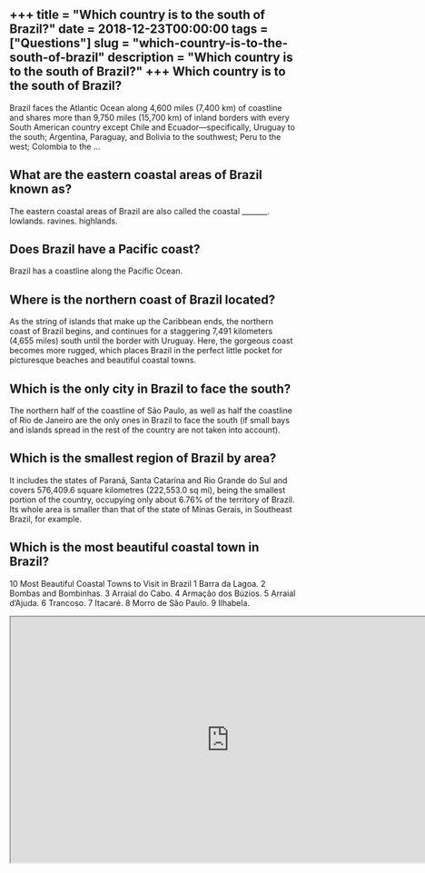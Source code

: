 +++
title = "Which country is to the south of Brazil?"
date = 2018-12-23T00:00:00
tags = ["Questions"]
slug = "which-country-is-to-the-south-of-brazil"
description = "Which country is to the south of Brazil?"
+++
Which country is to the south of Brazil?
----------------------------------------

Brazil faces the Atlantic Ocean along 4,600 miles (7,400 km) of coastline and shares more than 9,750 miles (15,700 km) of inland borders with every South American country except Chile and Ecuador—specifically, Uruguay to the south; Argentina, Paraguay, and Bolivia to the southwest; Peru to the west; Colombia to the …

What are the eastern coastal areas of Brazil known as?
------------------------------------------------------

The eastern coastal areas of Brazil are also called the coastal \_\_\_\_\_\_\_. lowlands. ravines. highlands.

Does Brazil have a Pacific coast?
---------------------------------

Brazil has a coastline along the Pacific Ocean.

Where is the northern coast of Brazil located?
----------------------------------------------

As the string of islands that make up the Caribbean ends, the northern coast of Brazil begins, and continues for a staggering 7,491 kilometers (4,655 miles) south until the border with Uruguay. Here, the gorgeous coast becomes more rugged, which places Brazil in the perfect little pocket for picturesque beaches and beautiful coastal towns.

Which is the only city in Brazil to face the south?
---------------------------------------------------

The northern half of the coastline of São Paulo, as well as half the coastline of Rio de Janeiro are the only ones in Brazil to face the south (if small bays and islands spread in the rest of the country are not taken into account).

Which is the smallest region of Brazil by area?
-----------------------------------------------

It includes the states of Paraná, Santa Catarina and Rio Grande do Sul and covers 576,409.6 square kilometres (222,553.0 sq mi), being the smallest portion of the country, occupying only about 6.76% of the territory of Brazil. Its whole area is smaller than that of the state of Minas Gerais, in Southeast Brazil, for example.

Which is the most beautiful coastal town in Brazil?
---------------------------------------------------

10 Most Beautiful Coastal Towns to Visit in Brazil 1 Barra da Lagoa. 2 Bombas and Bombinhas. 3 Arraial do Cabo. 4 Armação dos Búzios. 5 Arraial d’Ajuda. 6 Trancoso. 7 Itacaré. 8 Morro de São Paulo. 9 Ilhabela.

<iframe allow="accelerometer; autoplay; clipboard-write; encrypted-media; gyroscope; picture-in-picture" allowfullscreen="" class="__youtube_prefs__  epyt-is-override  no-lazyload" data-no-lazy="1" data-origheight="433" data-origwidth="770" data-skipgform_ajax_framebjll="" height="433" id="_ytid_51162" loading="lazy" src="https://www.youtube.com/embed/N6cMK_c_QAc?enablejsapi=1&autoplay=0&cc_load_policy=0&cc_lang_pref=&iv_load_policy=1&loop=0&modestbranding=0&rel=1&fs=1&playsinline=0&autohide=2&theme=dark&color=red&controls=1&" title="YouTube player" width="770"></iframe>